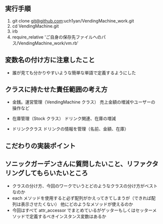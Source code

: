 ## 実行手順

1. git clone git@github.com:uch1yan/VendingMachine_work.git
2. cd VendingMachine.git
3. irb
4. require_relative 'ご自身の保存先ファイルへのパス/VendingMachine_work/vm.rb'

## 変数名の付け方に注意したこと

- 誰が見ても分かりやすいような簡単な単語で定義するようにした

## クラスに持たせた責任範囲の考え方

- 金銭。運営管理（VendingMachine クラス）
  売上金額の増減やユーザーの操作など

- 在庫管理（Stock クラス）
  ドリンク関連、在庫の増減

- ドリンククラス
  ドリンクの情報を管理（名前、金額、在庫）

## こだわりの実装ポイント

## ソニックガーデンさんに質問したいこと、リファクタリングしてもらいたいところ

- クラスの分け方、今回のワークでいうとどのようなクラスの分け方がベストなのか
- each メソッドを使用すると必ず配列がかえってきてしまうが（できれば配列は表示させたくない）
  他にどのようなメソッドが使えるのか
- 今回はすべて attr_accessor でまとめているがゲッターもしくはセッターメソッドで定義するべきインスタンス変数はあるか
